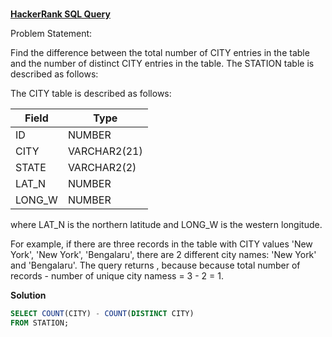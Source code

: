 ###
**[HackerRank SQL Query](https://www.hackerrank.com/challenges/weather-observation-station-4/problem?isFullScreen=true)**

Problem Statement: 

Find the difference between the total number of CITY entries in the table and the number of distinct CITY entries in the table.
The STATION table is described as follows:

The CITY table is described as follows:

|  Field | Type |
|-------|-----|
| ID  | NUMBER |
| CITY | VARCHAR2(21)   |
| STATE  | VARCHAR2(2)  |
| LAT_N |  NUMBER |
| LONG_W | NUMBER |

where LAT_N is the northern latitude and LONG_W is the western longitude.

For example, if there are three records in the table with CITY values 'New York', 'New York', 'Bengalaru', there are 2 different city names: 'New York' and 'Bengalaru'. The query returns , because because total number of records - number of unique city namess = 3 - 2 = 1.

**Solution**
```sql
SELECT COUNT(CITY) - COUNT(DISTINCT CITY)
FROM STATION;
```
